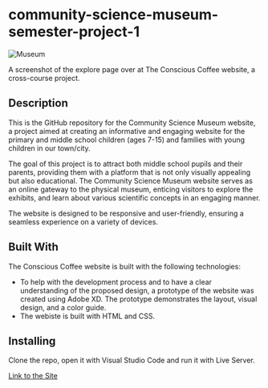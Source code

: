# community-science-museum-semester-project-1

![Museum](https://github.com/NadineBenowska/community-science-museum-semester-project-1/assets/94540179/7a5a6595-529e-436b-8604-c84f7fbb4d5a)

A screenshot of the explore page over at The Conscious Coffee website, a cross-course project. 

## Description

This is the GitHub repository for the Community Science Museum website, a project aimed at creating an informative and engaging website for the primary and middle school children (ages 7-15) and families with young children in our town/city. 

The goal of this project is to attract both middle school pupils and their parents, providing them with a platform that is not only visually appealing but also educational. The Community Science Museum website serves as an online gateway to the physical museum, enticing visitors to explore the exhibits, and learn about various scientific concepts in an engaging manner. 

The website is designed to be responsive and user-friendly, ensuring a seamless experience on a variety of devices.

## Built With


The Conscious Coffee website is built with the following technologies:

- To help with the development process and to have a clear understanding of the proposed design, a prototype of the website was created using Adobe XD. The prototype demonstrates the layout, visual design, and a color guide.
- The webiste is built with HTML and CSS.

## Installing

Clone the repo, open it with Visual Studio Code and run it with Live Server.

[Link to the Site](https://community-science-museum-semesterproject1-nb.netlify.app/)